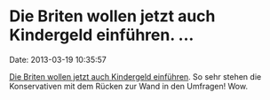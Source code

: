 Die Briten wollen jetzt auch Kindergeld einführen. \...
=======================================================

Date: 2013-03-19 10:35:57

[Die Briten wollen jetzt auch Kindergeld
einführen](http://www.guardian.co.uk/uk/2013/mar/19/working-parents-childcare).
So sehr stehen die Konservativen mit dem Rücken zur Wand in den
Umfragen! Wow.
